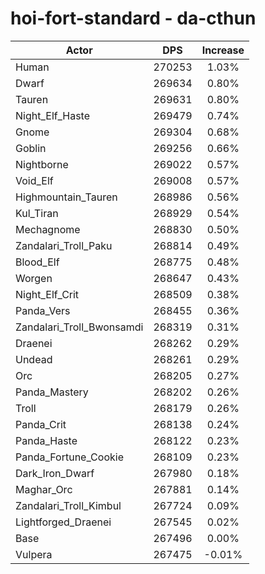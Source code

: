 # hoi-fort-standard - da-cthun
| Actor | DPS | Increase |
|---|:---:|:---:|
|Human|270253|1.03%|
|Dwarf|269634|0.80%|
|Tauren|269631|0.80%|
|Night_Elf_Haste|269479|0.74%|
|Gnome|269304|0.68%|
|Goblin|269256|0.66%|
|Nightborne|269022|0.57%|
|Void_Elf|269008|0.57%|
|Highmountain_Tauren|268986|0.56%|
|Kul_Tiran|268929|0.54%|
|Mechagnome|268830|0.50%|
|Zandalari_Troll_Paku|268814|0.49%|
|Blood_Elf|268775|0.48%|
|Worgen|268647|0.43%|
|Night_Elf_Crit|268509|0.38%|
|Panda_Vers|268455|0.36%|
|Zandalari_Troll_Bwonsamdi|268319|0.31%|
|Draenei|268262|0.29%|
|Undead|268261|0.29%|
|Orc|268205|0.27%|
|Panda_Mastery|268202|0.26%|
|Troll|268179|0.26%|
|Panda_Crit|268138|0.24%|
|Panda_Haste|268122|0.23%|
|Panda_Fortune_Cookie|268109|0.23%|
|Dark_Iron_Dwarf|267980|0.18%|
|Maghar_Orc|267881|0.14%|
|Zandalari_Troll_Kimbul|267724|0.09%|
|Lightforged_Draenei|267545|0.02%|
|Base|267496|0.00%|
|Vulpera|267475|-0.01%|

